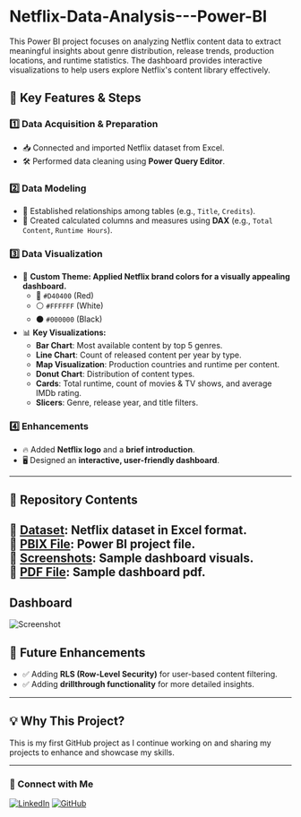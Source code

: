 # Netflix-Data-Analysis---Power-BI
This Power BI project focuses on analyzing Netflix content data to extract meaningful insights about genre distribution, release trends, production locations, and runtime statistics. The dashboard provides interactive visualizations to help users explore Netflix's content library effectively.
## 📝 Key Features & Steps

### 1️⃣ Data Acquisition & Preparation
- 📥 Connected and imported Netflix dataset from Excel.
- 🛠️ Performed data cleaning using **Power Query Editor**.

### 2️⃣ Data Modeling
- 🔗 Established relationships among tables (e.g., `Title`, `Credits`).
- 🧮 Created calculated columns and measures using **DAX** (e.g., `Total Content`, `Runtime Hours`).

### 3️⃣ Data Visualization
- 🎨 **Custom Theme: Applied Netflix brand colors for a visually appealing dashboard.**
  - 🔴 `#D40400` (Red)
  - ⚪ `#FFFFFF` (White)
  - ⚫ `#000000` (Black)
- 📊 **Key  Visualizations:**
  - **Bar Chart**: Most available content by top 5 genres.
  - **Line Chart**: Count of released content per year by type.
  - **Map Visualization**: Production countries and runtime per content.
  - **Donut Chart**: Distribution of content types.
  - **Cards**: Total runtime, count of movies & TV shows, and average IMDb rating.
  - **Slicers**: Genre, release year, and title filters.

### 4️⃣ Enhancements
- 🔥 Added **Netflix logo** and a **brief introduction**.
- 🖥️ Designed an **interactive, user-friendly dashboard**.

---

## 📂 Repository Contents
📁 **[Dataset](./dataset.xlsx)**: Netflix dataset in Excel format.  
📁 **[PBIX File](./Netflix_Analysis.pbix)**: Power BI project file.  
📁 **[Screenshots](./screenshot/)**: Sample dashboard visuals.  
📁 **[PDF File](./Netflix_Analysis.pdf/)**: Sample dashboard pdf. 
---

## Dashboard 
![Screenshot](https://github.com/user-attachments/assets/9ca182c5-bbe0-4e3c-af60-050f22871604)

## 🚀 Future Enhancements
- ✅ Adding **RLS (Row-Level Security)** for user-based content filtering.
- ✅ Adding **drillthrough functionality** for more detailed insights.

---

## 💡 Why This Project?
This is my first GitHub project as I continue working on and sharing my projects to enhance and showcase my skills.

---

### 🔗 Connect with Me
[![LinkedIn](https://img.shields.io/badge/LinkedIn-Connect-blue?logo=linkedin)](https://www.linkedin.com/in/sahir-rasheed-5686121a0/)
[![GitHub](https://img.shields.io/badge/GitHub-Follow-black?logo=github)](https://github.com/SahirRasheed)
